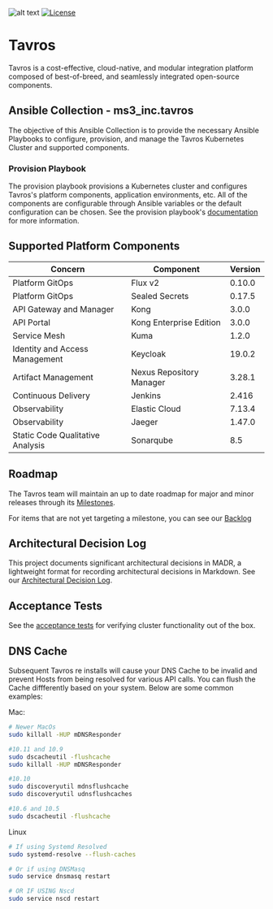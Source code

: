 ![alt text](https://www.ms3-inc.com/wp-content/uploads/2021/02/b.png)
[![License](https://img.shields.io/badge/License-Apache%202.0-blue.svg)](https://github.com/Kong/kong/blob/master/LICENSE)

# Tavros

Tavros is a cost-effective, cloud-native, and modular integration platform composed of best-of-breed, and seamlessly integrated open-source components.

## Ansible Collection - ms3_inc.tavros

The objective of this Ansible Collection is to provide the necessary Ansible Playbooks to configure, provision, and manage the Tavros Kubernetes Cluster and supported components.

### Provision Playbook

The provision playbook provisions a Kubernetes cluster and configures Tavros's platform components, application environments, etc. All of the components are configurable through Ansible variables or the default configuration can be chosen. See the provision playbook's [documentation](playbooks/provision_playbook/README.md) for more information.

## Supported Platform Components

| Concern | Component | Version |
| ------- | --------- | ------- |
| Platform GitOps | Flux v2 | 0.10.0 |
| Platform GitOps | Sealed Secrets | 0.17.5 |
| API Gateway and Manager | Kong | 3.0.0 |
| API Portal | Kong Enterprise Edition | 3.0.0 |
| Service Mesh | Kuma | 1.2.0 |
| Identity and Access Management | Keycloak | 19.0.2 |
| Artifact Management | Nexus Repository Manager | 3.28.1 |
| Continuous Delivery | Jenkins | 2.416 |
| Observability | Elastic Cloud | 7.13.4 |
| Observability | Jaeger | 1.47.0 |
| Static Code Qualitative Analysis | Sonarqube | 8.5 |

## Roadmap

The Tavros team will maintain an up to date roadmap for major and minor releases through its [Milestones](https://github.com/MS3Inc/tavros/milestones).

For items that are not yet targeting a milestone, you can see our [Backlog](https://github.com/MS3Inc/tavros/issues?q=is%3Aopen+is%3Aissue+no%3Amilestone)

## Architectural Decision Log

This project documents significant architectural decisions in MADR, a lightweight format for recording architectural decisions in Markdown. See our [Architectural Decision Log](docs/adr/index.md).

## Acceptance Tests

See the [acceptance tests](docs/AcceptanceTests.md) for verifying cluster functionality out of the box.

## DNS Cache

Subsequent Tavros re installs will cause your DNS Cache to be invalid and prevent Hosts from being resolved for various API calls. You can flush the Cache diffferently based on your system. Below are some common examples:

Mac:
```bash
# Newer MacOs
sudo killall -HUP mDNSResponder

#10.11 and 10.9
sudo dscacheutil -flushcache
sudo killall -HUP mDNSResponder

#10.10
sudo discoveryutil mdnsflushcache
sudo discoveryutil udnsflushcaches

#10.6 and 10.5
sudo dscacheutil -flushcache
```

Linux
```bash
# If using Systemd Resolved
sudo systemd-resolve --flush-caches

# Or if using DNSMasq
sudo service dnsmasq restart

# OR IF USING Nscd
sudo service nscd restart
```
